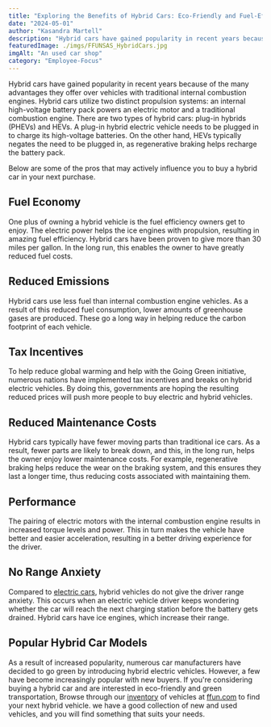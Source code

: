 ```yaml
---
title: "Exploring the Benefits of Hybrid Cars: Eco-Friendly and Fuel-Efficient Transportation"
date: "2024-05-01"
author: "Kasandra Martell"
description: "Hybrid cars have gained popularity in recent years because of the many advantages they offer over vehicles with traditional internal combustion engines."
featuredImage: ./imgs/FFUNSAS_HybridCars.jpg
imgAlt: "An used car shop"
category: "Employee-Focus"
---
```


Hybrid cars have gained popularity in recent years because of the many advantages they offer over vehicles with traditional internal combustion engines. Hybrid cars utilize two distinct propulsion systems: an internal high-voltage battery pack powers an electric motor and a traditional combustion engine. There are two types of hybrid cars: plug-in hybrids (PHEVs) and HEVs. A plug-in hybrid electric vehicle needs to be plugged in to charge its high-voltage batteries. On the other hand, HEVs typically negates the need to be plugged in, as regenerative braking helps recharge the battery pack.

Below are some of the pros that may actively influence you to buy a hybrid car in your next purchase.

## Fuel Economy

One plus of owning a hybrid vehicle is the fuel efficiency owners get to enjoy. The electric power helps the ice engines with propulsion, resulting in amazing fuel efficiency. Hybrid cars have been proven to give more than 30 miles per gallon. In the long run, this enables the owner to have greatly reduced fuel costs.

## Reduced Emissions

Hybrid cars use less fuel than internal combustion engine vehicles. As a result of this reduced fuel consumption, lower amounts of greenhouse gases are produced. These go a long way in helping reduce the carbon footprint of each vehicle.

## Tax Incentives

To help reduce global warming and help with the Going Green initiative, numerous nations have implemented tax incentives and breaks on hybrid electric vehicles. By doing this, governments are hoping the resulting reduced prices will push more people to buy electric and hybrid vehicles.

## Reduced Maintenance Costs

Hybrid cars typically have fewer moving parts than traditional ice cars. As a result, fewer parts are likely to break down, and this, in the long run, helps the owner enjoy lower maintenance costs. For example, regenerative braking helps reduce the wear on the braking system, and this ensures they last a longer time, thus reducing costs associated with maintaining them.

## Performance

The pairing of electric motors with the internal combustion engine results in increased torque levels and power. This in turn makes the vehicle have better and easier acceleration, resulting in a better driving experience for the driver.

## No Range Anxiety

Compared to [electric cars](https://blog.ffun.com/articles/ev-revolution/), hybrid vehicles do not give the driver range anxiety. This occurs when an electric vehicle driver keeps wondering whether the car will reach the next charging station before the battery gets drained. Hybrid cars have ice engines, which increase their range.

## Popular Hybrid Car Models

As a result of increased popularity, numerous car manufacturers have decided to go green by introducing hybrid electric vehicles. However, a few have become increasingly popular with new buyers. If you're considering buying a hybrid car and are interested in eco-friendly and green transportation, Browse through our [inventory](https://ffun.com/search-vehicles) of vehicles at [ffun.com](http://ffun.com/) to find your next hybrid vehicle. we have a good collection of new and used vehicles, and you will find something that suits your needs.


